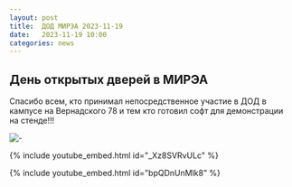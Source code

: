 ```yaml
---
layout: post
title:  ДОД МИРЭА 2023-11-19
date:   2023-11-19 10:00
categories: news
---
```



## День открытых дверей в МИРЭА

Спасибо всем, кто принимал непосредственное участие в ДОД в кампусе на Вернадского 78 и тем кто готовил софт для демонстрации на стенде!!! 

![-](https://i.ibb.co/9Wd8Kf1/IMG-20231119-120802.jpg)

{% include youtube_embed.html id="_Xz8SVRvULc" %}

{% include youtube_embed.html id="bpQDnUnMlk8" %}
